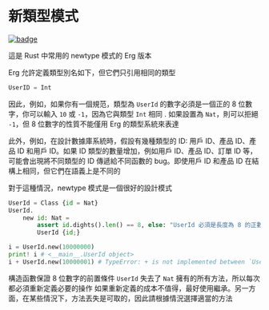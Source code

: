 # 新類型模式

[![badge](https://img.shields.io/endpoint.svg?url=https%3A%2F%2Fgezf7g7pd5.execute-api.ap-northeast-1.amazonaws.com%2Fdefault%2Fsource_up_to_date%3Fowner%3Derg-lang%26repos%3Derg%26ref%3Dmain%26path%3Ddoc/EN/syntax/type/advanced/newtype.md%26commit_hash%3D51de3c9d5a9074241f55c043b9951b384836b258)](https://gezf7g7pd5.execute-api.ap-northeast-1.amazonaws.com/default/source_up_to_date?owner=erg-lang&repos=erg&ref=main&path=doc/EN/syntax/type/advanced/newtype.md&commit_hash=51de3c9d5a9074241f55c043b9951b384836b258)

這是 Rust 中常用的 newtype 模式的 Erg 版本

Erg 允許定義類型別名如下，但它們只引用相同的類型

```python
UserID = Int
```

因此，例如，如果你有一個規范，類型為 `UserId` 的數字必須是一個正的 8 位數字，你可以輸入 `10` 或 `-1`，因為它與類型 `Int` 相同 . 如果設置為 `Nat`，則可以拒絕 `-1`，但 8 位數字的性質不能僅用 Erg 的類型系統來表達

此外，例如，在設計數據庫系統時，假設有幾種類型的 ID: 用戶 ID、產品 ID、產品 ID 和用戶 ID。如果 ID 類型的數量增加，例如用戶 ID、產品 ID、訂單 ID 等，可能會出現將不同類型的 ID 傳遞給不同函數的 bug。即使用戶 ID 和產品 ID 在結構上相同，但它們在語義上是不同的

對于這種情況，newtype 模式是一個很好的設計模式

```python
UserId = Class {id = Nat}
UserId.
    new id: Nat =
        assert id.dights().len() == 8, else: "UserId 必須是長度為 8 的正數"
        UserId {id;}

i = UserId.new(10000000)
print! i # <__main__.UserId object>
i + UserId.new(10000001) # TypeError: + is not implemented between `UserId` and `UserId
```

構造函數保證 8 位數字的前置條件
`UserId` 失去了 `Nat` 擁有的所有方法，所以每次都必須重新定義必要的操作
如果重新定義的成本不值得，最好使用繼承。另一方面，在某些情況下，方法丟失是可取的，因此請根據情況選擇適當的方法
